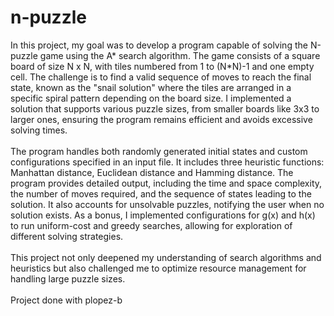 # n-puzzle
In this project, my goal was to develop a program capable of solving the N-puzzle game using the A* search algorithm. The game consists of a square board of size N x N, with tiles numbered from 1 to (N*N)-1 and one empty cell. The challenge is to find a valid sequence of moves to reach the final state, known as the "snail solution" where the tiles are arranged in a specific spiral pattern depending on the board size. I implemented a solution that supports various puzzle sizes, from smaller boards like 3x3 to larger ones, ensuring the program remains efficient and avoids excessive solving times.<br/>
<br/>
The program handles both randomly generated initial states and custom configurations specified in an input file. It includes three heuristic functions: Manhattan distance, Euclidean distance and Hamming distance. The program provides detailed output, including the time and space complexity, the number of moves required, and the sequence of states leading to the solution. It also accounts for unsolvable puzzles, notifying the user when no solution exists. As a bonus, I implemented configurations for g(x) and h(x) to run uniform-cost and greedy searches, allowing for exploration of different solving strategies.<br/>
<br/>
This project not only deepened my understanding of search algorithms and heuristics but also challenged me to optimize resource management for handling large puzzle sizes.<br/>
<br/>
Project done with plopez-b
